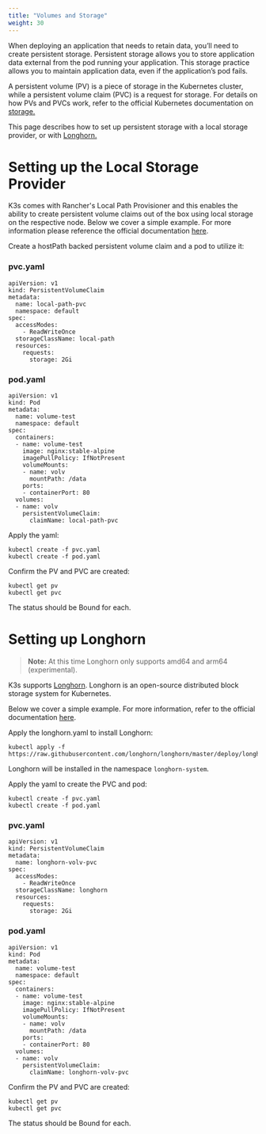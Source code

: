 ```yaml
---
title: "Volumes and Storage"
weight: 30
---
```


When deploying an application that needs to retain data, you’ll need to create persistent storage. Persistent storage allows you to store application data external from the pod running your application. This storage practice allows you to maintain application data, even if the application’s pod fails.

A persistent volume (PV) is a piece of storage in the Kubernetes cluster, while a persistent volume claim (PVC) is a request for storage. For details on how PVs and PVCs work, refer to the official Kubernetes documentation on [storage.](https://kubernetes.io/docs/concepts/storage/volumes/)

This page describes how to set up persistent storage with a local storage provider, or with [Longhorn.](#setting-up-longhorn)

# Setting up the Local Storage Provider
K3s comes with Rancher's Local Path Provisioner and this enables the ability to create persistent volume claims out of the box using local storage on the respective node. Below we cover a simple example. For more information please reference the official documentation [here](https://github.com/rancher/local-path-provisioner/blob/master/README.md#usage).

Create a hostPath backed persistent volume claim and a pod to utilize it:

### pvc.yaml

```
apiVersion: v1
kind: PersistentVolumeClaim
metadata:
  name: local-path-pvc
  namespace: default
spec:
  accessModes:
    - ReadWriteOnce
  storageClassName: local-path
  resources:
    requests:
      storage: 2Gi
```

### pod.yaml

```
apiVersion: v1
kind: Pod
metadata:
  name: volume-test
  namespace: default
spec:
  containers:
  - name: volume-test
    image: nginx:stable-alpine
    imagePullPolicy: IfNotPresent
    volumeMounts:
    - name: volv
      mountPath: /data
    ports:
    - containerPort: 80
  volumes:
  - name: volv
    persistentVolumeClaim:
      claimName: local-path-pvc
```

Apply the yaml:

```
kubectl create -f pvc.yaml
kubectl create -f pod.yaml
```

Confirm the PV and PVC are created:

```
kubectl get pv
kubectl get pvc
```

The status should be Bound for each.

# Setting up Longhorn

[comment]: <> (pending change - longhorn may support arm64 and armhf in the future.)

> **Note:** At this time Longhorn only supports amd64 and arm64 (experimental).

K3s supports [Longhorn](https://github.com/longhorn/longhorn). Longhorn is an open-source distributed block storage system for Kubernetes.

Below we cover a simple example. For more information, refer to the official documentation [here](https://github.com/longhorn/longhorn/blob/master/README.md).

Apply the longhorn.yaml to install Longhorn:

```
kubectl apply -f https://raw.githubusercontent.com/longhorn/longhorn/master/deploy/longhorn.yaml
```

Longhorn will be installed in the namespace `longhorn-system`.

Apply the yaml to create the PVC and pod:

```
kubectl create -f pvc.yaml
kubectl create -f pod.yaml
```

### pvc.yaml

```
apiVersion: v1
kind: PersistentVolumeClaim
metadata:
  name: longhorn-volv-pvc
spec:
  accessModes:
    - ReadWriteOnce
  storageClassName: longhorn
  resources:
    requests:
      storage: 2Gi
```

### pod.yaml

```
apiVersion: v1
kind: Pod
metadata:
  name: volume-test
  namespace: default
spec:
  containers:
  - name: volume-test
    image: nginx:stable-alpine
    imagePullPolicy: IfNotPresent
    volumeMounts:
    - name: volv
      mountPath: /data
    ports:
    - containerPort: 80
  volumes:
  - name: volv
    persistentVolumeClaim:
      claimName: longhorn-volv-pvc
```

Confirm the PV and PVC are created:

```
kubectl get pv
kubectl get pvc
```

The status should be Bound for each.
